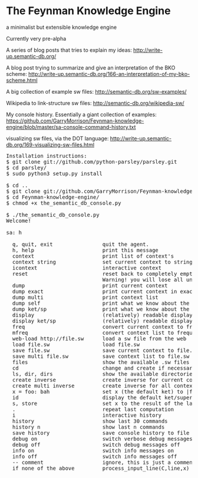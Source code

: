 # The Feynman Knowledge Engine
a minimalist but extensible knowledge engine

Currently very pre-alpha

A series of blog posts that tries to explain my ideas:
http://write-up.semantic-db.org/

A blog post trying to summarize and give an interpretation of the BKO scheme:
http://write-up.semantic-db.org/166-an-interpretation-of-my-bko-scheme.html

A big collection of example sw files:
http://semantic-db.org/sw-examples/

Wikipedia to link-structure sw files:
http://semantic-db.org/wikipedia-sw/

My console history. Essentially a giant collection of examples:
https://github.com/GarryMorrison/Feynman-knowledge-engine/blob/master/sa-console-command-history.txt

visualizing sw files, via the DOT language:
http://write-up.semantic-db.org/169-visualizing-sw-files.html

<pre>
Installation instructions:
$ git clone git://github.com/python-parsley/parsley.git
$ cd parsley/
$ sudo python3 setup.py install

$ cd ..
$ git clone git://github.com/GarryMorrison/Feynman-knowledge-engine.git
$ cd Feynman-knowledge-engine/
$ chmod +x the_semantic_db_console.py

$ ./the_semantic_db_console.py
Welcome!

sa: h

  q, quit, exit                quit the agent.
  h, help                      print this message
  context                      print list of context's
  context string               set current context to string
  icontext                     interactive context
  reset                        reset back to completely empty console
                               Warning! you will lose all unsaved work!
  dump                         print current context
  dump exact                   print current context in exact mode
  dump multi                   print context list
  dump self                    print what we know about the default ket/sp
  dump ket/sp                  print what we know about the given ket/sp
  display                      (relatively) readable display of current context
  display ket/sp               (relatively) readable display about what we know for the ket/sp
  freq                         convert current context to frequency list
  mfreq                        convert context list to frequency list
  web-load http://file.sw      load a sw file from the web
  load file.sw                 load file.sw
  save file.sw                 save current context to file.sw
  save multi file.sw           save context list to file.sw
  files                        show the available .sw files
  cd                           change and create if necessary the .sw directory
  ls, dir, dirs                show the available directories
  create inverse               create inverse for current context
  create multi inverse         create inverse for all context in context list
  x = foo: bah                 set x (the default ket) to |foo: bah>
  id                           display the default ket/superposition
  s, store                     set x to the result of the last computation
  .                            repeat last computation
  i                            interactive history
  history                      show last 30 commands
  history n                    show last n commands
  save history                 save console history to file
  debug on                     switch verbose debug messages on
  debug off                    switch debug messages off
  info on                      switch info messages on
  info off                     switch info messages off
  -- comment                   ignore, this is just a comment line.
  if none of the above         process_input_line(C,line,x)

</pre>

